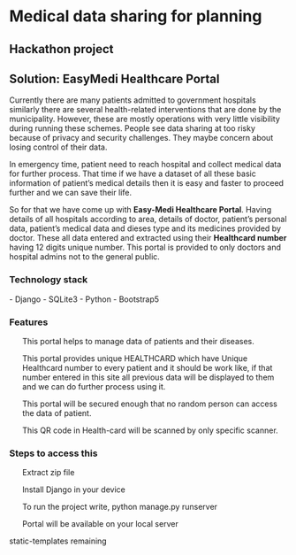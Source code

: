 # Medical data sharing for planning
 <h2>Hackathon project</h2>
<h2>Solution: EasyMedi Healthcare Portal</h2>
<p>Currently there are many patients admitted to government hospitals 
similarly there are several health-related interventions that are done by the 
municipality. However, these are mostly operations with very little visibility 
during running these schemes. People see data sharing at too risky because of 
privacy and security challenges. They maybe concern about losing control of 
their data. </p>
<p>In emergency time, patient need to reach hospital and collect medical data 
for further process. That time if we have a dataset of all these basic information 
of patient’s medical details then it is easy and faster to proceed further and we 
can save their life.</p>
<p>So for that we have come up with <b>Easy-Medi Healthcare Portal</b>. Having 
details of all hospitals according to area, details of doctor, patient’s personal 
data, patient’s medical data and dieses type and its medicines provided by 
doctor. These all data entered and extracted using their <b>Healthcard number</b>
having 12 digits unique number. This portal is provided to only doctors and 
hospital admins not to the general public.</p>

<h3>Technology stack</h3>
- Django 
- SQLite3
- Python
- Bootstrap5

<h3>Features</h3>
<ul>This portal helps to manage data of patients and their diseases.</ul>
<ul>This portal provides unique HEALTHCARD which have Unique Healthcard number to every patient and it should be work like, if that number 
entered in this site all previous data will be displayed to them and we can 
do further process using it.</ul>
<ul>This portal will be secured enough that no random person can access the 
data of patient.</ul>
<ul>This QR code in Health-card will be scanned by only specific scanner.</ul>

<h3>Steps to access this</h3>
<ul>Extract zip file</ul>
<ul>Install Django in your device</ul>
<ul>To run the project write, python manage.py runserver</ul>
<ul>Portal will be available on your local server</ul>

<p>static-templates remaining</p>
